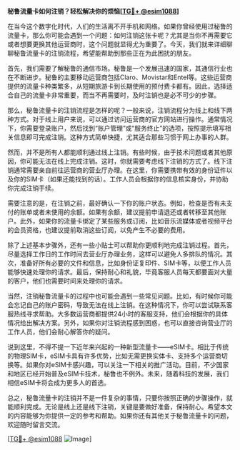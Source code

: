 **秘鲁流量卡如何注销？轻松解决你的烦恼[[TG💪+ @esim1088](https://t.me/s/esim1088)]**

在当今这个数字化时代，人们的生活离不开手机和网络。如果你曾经使用过秘鲁的流量卡，那么你可能会遇到一个问题：如何注销这张卡呢？尤其是当你不再需要它或者想要更换其他运营商时，这个问题就显得尤为重要了。今天，我们就来详细聊聊秘鲁流量卡的注销流程，希望能帮助到那些正在为此困扰的朋友。

首先，我们需要了解秘鲁的通信市场。秘鲁是一个发展迅速的国家，其通信行业也在不断进步。秘鲁的主要移动运营商包括Claro、Movistar和Entel等。这些运营商提供的流量卡种类繁多，从短期旅游卡到长期使用的预付费卡都有。因此，选择适合自己的流量卡非常重要，而当不再需要时，及时注销也是必不可少的步骤。

那么，秘鲁流量卡的注销流程是怎样的呢？一般来说，注销流程分为线上和线下两种方式。对于线上用户来说，可以通过访问运营商的官方网站进行操作。通常情况下，你需要登录账户，然后找到“账户管理”或“服务终止”的选项，按照提示填写相关信息即可完成注销。这种方式简单快捷，尤其适合那些习惯于网上办事的人群。

然而，并不是所有人都能顺利通过线上注销。有些时候，由于技术问题或者其他原因，你可能无法在线上完成注销。这时，你就需要考虑线下注销的方式了。线下注销通常需要亲自前往运营商的营业厅办理。在这里，你需要携带有效的身份证件以及你的SIM卡（如果还能找到的话）。工作人员会根据你的信息核实身份，并协助你完成注销手续。

需要注意的是，在注销之前，最好确认一下你的账户状态。例如，检查是否有未支付的账单或者未使用的余额。如果有余额，建议提前申请退还或者转移至其他账户。此外，如果你的流量卡绑定了某些服务或订阅，比如音乐流媒体或者视频平台的会员资格，也建议提前取消这些订阅，以免产生不必要的费用。

除了上述基本步骤外，还有一些小贴士可以帮助你更顺利地完成注销过程。首先，尽量选择工作日的工作时间去营业厅办理业务，这样可以避免人多排队的情况。其次，准备好所有必要的文件和信息，比如身份证复印件、SIM卡等，以便工作人员能够快速处理你的请求。最后，保持耐心和礼貌，毕竟客服人员每天都要面对大量的客户，他们也需要时间来处理你的请求。

当然，注销秘鲁流量卡的过程中也可能会遇到一些常见问题。比如，有时候你可能会忘记自己的账户密码，导致无法在线上注销。在这种情况下，你可以尝试联系客服热线寻求帮助。大多数运营商都提供24小时的客服支持，他们会根据你的具体情况给出解决方案。另外，如果你对注销流程感到困惑，也可以直接咨询营业厅的工作人员，他们会耐心解答你的疑问。

说到这里，不得不提一下近年来兴起的一种新型流量卡——eSIM卡。相比于传统的物理SIM卡，eSIM卡具有许多优势，比如无需更换实体卡、支持多个运营商切换等。如果你对eSIM卡感兴趣，可以关注一下相关的推广活动。目前，不少国家和地区已经开始普及eSIM卡技术，秘鲁也不例外。未来，随着科技的发展，我们相信eSIM卡将会成为更多人的首选。

总之，秘鲁流量卡的注销并不是一件复杂的事情，只要你按照正确的步骤操作，就能顺利完成。无论是线上还是线下注销，关键是要做好准备，保持耐心。希望本文的内容能够为你提供一定的参考和帮助。如果你还有其他关于秘鲁流量卡的问题，欢迎随时留言交流。

[[TG💪+ @esim1088](https://t.me/s/esim1088) ![Image](https://i.postimg.cc/4NQfJmqS/Snipaste-2025-05-13-00-14-12.png)]
